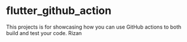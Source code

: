 # flutter_github_action

This projects is for showcasing how you can use GitHub actions to both
build and test your code.
Rizan
